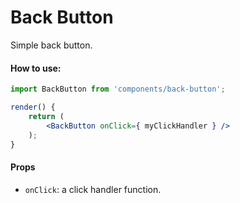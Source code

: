 Back Button
===========

Simple back button.

#### How to use:

```jsx
import BackButton from 'components/back-button';

render() {
	return (
		<BackButton onClick={ myClickHandler } />
	);
}
```

#### Props

* `onClick`: a click handler function.
